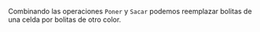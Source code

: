 Combinando las operaciones `Poner` y `Sacar` podemos reemplazar bolitas de una celda por bolitas de otro color.

